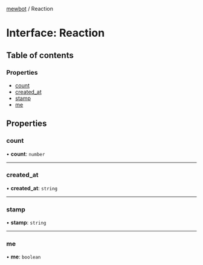 [mewbot](../README.md) / Reaction

# Interface: Reaction

## Table of contents

### Properties

- [count](Reaction.md#count)
- [created\_at](Reaction.md#created_at)
- [stamp](Reaction.md#stamp)
- [me](Reaction.md#me)

## Properties

### count

• **count**: `number`

___

### created\_at

• **created\_at**: `string`

___

### stamp

• **stamp**: `string`

___

### me

• **me**: `boolean`
